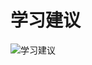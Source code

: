 # 学习建议

![学习建议](https://vkceyugu.cdn.bspapp.com/VKCEYUGU-62b18dba-ec2e-4095-a3cc-99e4faf04471/59e53119-d061-4fc5-9f20-5d69588da5fb.png)